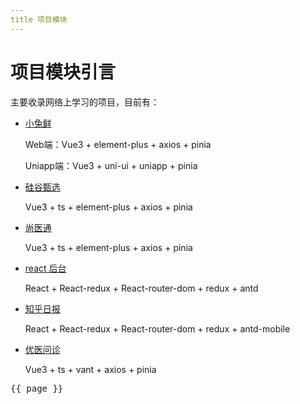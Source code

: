 ```yaml
---
title 项目模块
---
```

# 项目模块引言

主要收录网络上学习的项目，目前有：


- [小兔鲜](./myself/小兔鲜/inweb/all)

  Web端：Vue3 + element-plus + axios + pinia

  Uniapp端：Vue3 + uni-ui + uniapp + pinia

- [硅谷甄选](./myself/硅谷甄选/) 


  Vue3 + ts + element-plus + axios + pinia

- [尚医通](./myself/尚医通/)

  Vue3 + ts + element-plus + axios + pinia

- [react 后台](./myself/react后台/)

  React + React-redux + React-router-dom + redux + antd

- [知乎日报](./myself/知乎日报/react版/)

  React + React-redux + React-router-dom + redux + antd-mobile

- [优医问诊](./myself/优医问诊/)
  
  Vue3 + ts + vant + axios + pinia



<script setup>
import { useData } from 'vitepress'

const { page } = useData()
</script>

<pre>{{ page }}</pre>